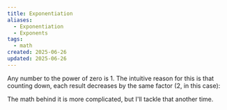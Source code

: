 ```yaml
---
title: Exponentiation
aliases:
  - Exponentiation
  - Exponents
tags:
  - math
created: 2025-06-26
updated: 2025-06-26
---
```


Any number to the power of zero is 1. The intuitive reason for this is that counting down, each result decreases by the same factor (2, in this case):

 <!-- math not rendering right 
   
   $2^3 = 8$
   
   $2^2 = 4$
   
   $2^1 = 2$
   
   $$2^0 = 1$$
   -->

The math behind it is more complicated, but I'll tackle that another time.